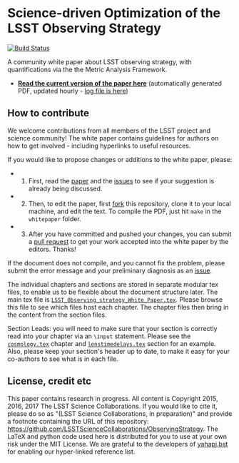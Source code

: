 # Science-driven Optimization of the LSST Observing Strategy

[![Build Status](https://travis-ci.org/LSSTScienceCollaborations/ObservingStrategy.svg?branch=master)](https://travis-ci.org/LSSTScienceCollaborations/ObservingStrategy)

A community white paper about LSST observing strategy, with quantifications via the the Metric Analysis Framework.

* **[Read the current version of the paper here](http://www.slac.stanford.edu/~digel/ObservingStrategy/whitepaper/LSST_Observing_Strategy_White_Paper.pdf)** (automatically generated PDF, updated hourly - [log file is here](http://www.slac.stanford.edu/~digel/ObservingStrategy/whitepaper/LSST_Observing_Strategy_White_Paper.log))


## How to contribute

We welcome contributions from all members of the LSST project and science community!
The white paper contains guidelines for authors on how to get involved - including hyperlinks to useful resources.

If you would like to propose changes or additions to the white paper, please:

* 1) First, read the [paper](http://www.slac.stanford.edu/~digel/ObservingStrategy/whitepaper/LSST_Observing_Strategy_White_Paper.pdf) and the [issues](https://github.com/LSSTScienceCollaborations/ObservingStrategy/issues) to see if your suggestion is already being discussed.

* 2) Then, to edit the paper, first [fork](https://help.github.com/articles/fork-a-repo/) this repository, clone it to your local machine, and edit the text. To compile the PDF, just hit `make` in the `whitepaper` folder.

* 3) After you have committed and pushed your changes, you can submit a [pull request](https://help.github.com/articles/using-pull-requests/) to get your work accepted into the white paper by the editors. Thanks!


If the document does not compile, and you cannot fix the problem, please submit the error message and your preliminary diagnosis as an [issue](https://github.com/LSSTScienceCollaborations/ObservingStrategy/issues).

The individual chapters and sections are stored in separate modular tex files, to enable us to be flexible about the document structure later. The main tex file is [`LSST_Observing_strategy_White_Paper.tex`](https://github.com/LSSTScienceCollaborations/ObservingStrategy/blob/master/whitepaper/LSST_Observing_strategy_White_Paper.tex). Please browse this file to see which files host each chapter. The chapter files then bring in the content from the section files.

Section Leads: you will need to make sure that your section is correctly read into your chapter via an `\input` statement. Please see the [`cosmology.tex`](https://github.com/LSSTScienceCollaborations/ObservingStrategy/blob/master/whitepaper/cosmology.tex) chapter and [`lenstimedelays.tex`](https://github.com/LSSTScienceCollaborations/ObservingStrategy/blob/master/whitepaper/lenstimedelays.tex) section for an example. Also, please keep your section's header up to date, to make it easy for your co-authors to see what is in each file.


## License, credit etc

This paper contains research in progress. All content is Copyright 2015, 2016, 2017 The LSST Science Collaborations. If you would like to cite it, please do so as "(LSST Science Collaborations, in preparation)" and provide a footnote containing the URL of this repository: https://github.com/LSSTScienceCollaborations/ObservingStrategy. The LaTeX and python code used here is distributed for you to use at your own risk under the MIT License. We are grateful to the developers of [yahapj.bst](https://github.com/AASJournals/yahapj) for enabling our hyper-linked reference list.
